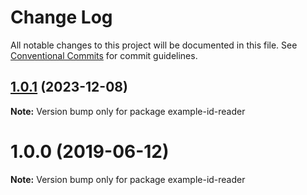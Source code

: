 # Change Log

All notable changes to this project will be documented in this file.
See [Conventional Commits](https://conventionalcommits.org) for commit guidelines.

## [1.0.1](https://github.com/toio/toio.js/compare/example-id-reader@1.0.0...example-id-reader@1.0.1) (2023-12-08)

**Note:** Version bump only for package example-id-reader





# 1.0.0 (2019-06-12)

**Note:** Version bump only for package example-id-reader
